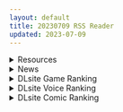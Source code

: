 ```yaml
---
layout: default
title: 20230709 RSS Reader
updated: 2023-07-09
---
```


<details class='content-parent'>
<summary>
Resources
</summary>
<details class='content-child'>
<summary>
<span class='rss-title'> [个人汉化][合集][ばにぃうぉ~か~]OVA スケベエルフ探訪記 #1 -2 1080P60FPS </span> <a class='rss-link' href='https://gmgard.com/gm122971' target='_blank'>&nbsp;</a>
<div class='rss-published'> 🕛 20230708 16:11:13</div>
</summary>
<img src="https://static.gmgard.us/Images/upload/19868082110277371.jpg" /><br /><p>老雷的新番</p>
</details>
<details class='content-child'>
<summary>
<span class='rss-title'> [ばにぃうぉ～か～]OVA スケベエルフ探訪記 ＃1 #2 </span> <a class='rss-link' href='https://www.hacg.sbs/wp/96768.html' target='_blank'>&nbsp;</a>
<div class='rss-published'> 🕛 20230708 13:23:23</div>
</summary>
男主去寻找好色精灵，然后成功找到了精灵全家， 男主和精灵她妈，还有2个女儿一起开 &#8230; <a href="https://www.hacg.sbs/wp/96768.html">继续阅读 <span class="meta-nav">&#8594;</span></a>
</details>
<details class='content-child'>
<summary>
<span class='rss-title'> [无修正][傲娇零字幕组][ピンクパイナップル] 淫獣教師 1-4 </span> <a class='rss-link' href='https://gmgard.com/gm122970' target='_blank'>&nbsp;</a>
<div class='rss-published'> 🕛 20230708 12:42:32</div>
</summary>
<img src="https://iili.io/Hso0Qwb.gif" /><br /><p>男老师培育出一种淫兽植物 要长大必须从女人身上吸取力量 学校里的女性危在旦夕</p>
</details>
<details class='content-child'>
<summary>
<span class='rss-title'> [120627][GUST]花標~アトリエシリーズアレンジヴォーカルアルバム Feat. 堀江真美 Vol.2~[FLAC] </span> <a class='rss-link' href='https://gmgard.com/gm122969' target='_blank'>&nbsp;</a>
<div class='rss-published'> 🕛 20230708 10:58:09</div>
</summary>
<img src="https://static.gmgard.us/Images/upload/96268081858090020.jpg" /><br /><p>时隔一年的第二张个人秀专辑，本次选曲范围扩大到了A14，这一年也是黄昏三部曲第一作的发售年份</p>
</details>
<details class='content-child'>
<summary>
<span class='rss-title'> [110622][GUST]カデナ~アトリエシリーズ ジャズアレンジアルバム Feat. 堀江真美 Vol.1~[FLAC] </span> <a class='rss-link' href='https://gmgard.com/gm122968' target='_blank'>&nbsp;</a>
<div class='rss-published'> 🕛 20230708 10:29:13</div>
</summary>
<img src="https://static.gmgard.us/Images/upload/96240081829131333.jpg" /><br /><p>看标题就知道是这位叫做堀江真美的女士的个人秀，其人也参与过工作室系列的音乐制作。</p>
</details>
<details class='content-child'>
<summary>
<span class='rss-title'> [100623][Gust Sound Team] アトリエシリーズ·ヴォーカルコレクション ~フォルクスリート 3~ [FLAC] </span> <a class='rss-link' href='https://gmgard.com/gm122967' target='_blank'>&nbsp;</a>
<div class='rss-published'> 🕛 20230708 09:56:47</div>
</summary>
<img src="https://static.gmgard.us/Images/upload/96283081756471655.jpg" /><br /><p>工作室系列音乐专辑Volkslied第三部，选曲范围A6~A10+DSA三作+部分GUST过往作品。</p>
</details>
<details class='content-child'>
<summary>
<span class='rss-title'> [090128][Gust Sound Team]Atelier Vocal Historia 1997~2009 [FLAC] </span> <a class='rss-link' href='https://gmgard.com/gm122966' target='_blank'>&nbsp;</a>
<div class='rss-published'> 🕛 20230708 09:36:07</div>
</summary>
<img src="https://static.gmgard.us/Images/upload/96256081736070645.jpg" /><br /><p>工作室系列以往作品歌曲选集，选曲范围A1至A10，这一年也是亚兰德系列第一作A11发售的年份。</p>
</details>
<details class='content-child'>
<summary>
<span class='rss-title'> [mora自购][230706]Heartbreak Syndrome(24bit/96k FLAC) </span> <a class='rss-link' href='https://gmgard.com/gm122956' target='_blank'>&nbsp;</a>
<div class='rss-published'> 🕛 20230708 09:07:19</div>
</summary>
<img src="https://static.gmgard.us/Images/upload/10027080028164254.jpg" /><br /><p>Key社和飞机社WFS合作手游Heaven Burns Red绯染天空活动《Peace of Cradle》活动曲</p>
</details>
<details class='content-child'>
<summary>
<span class='rss-title'> [生肉][ばにぃうぉ~か~]OVA スケベエルフ探訪記 #1 -2 </span> <a class='rss-link' href='https://gmgard.com/gm122963' target='_blank'>&nbsp;</a>
<div class='rss-published'> 🕛 20230708 09:07:09</div>
</summary>
<img src="https://static.gmgard.us/Images/upload/90829081531078055.jpg" /><br /><p>7月新作，帮助森林精灵人口稀缺的故事</p>
</details>
<details class='content-child'>
<summary>
<span class='rss-title'> [070530][Gust Sound Team]アトリエシリーズ&マナケミア ボーカルコレクション ~フォルクスリート 2~[FLAC] </span> <a class='rss-link' href='https://gmgard.com/gm122965' target='_blank'>&nbsp;</a>
<div class='rss-published'> 🕛 20230708 08:59:11</div>
</summary>
<img src="https://static.gmgard.us/Images/upload/96288081659111578.jpg" /><br /><p>工作室系列音乐专辑Volkslied第二部，时隔两年，选曲范围仍是A1至A7，伴奏加长，人声演唱。</p>
</details>
<details class='content-child'>
<summary>
<span class='rss-title'> [050420][Gust Sound Team]アトリエシリーズ·ボーカルコレクション ~フォルクスリート Volkslied.~[FLAC] </span> <a class='rss-link' href='https://gmgard.com/gm122964' target='_blank'>&nbsp;</a>
<div class='rss-published'> 🕛 20230708 08:34:20</div>
</summary>
<img src="https://static.gmgard.us/Images/upload/96283081634207878.jpg" /><br /><p>工作室系列A1至A7的官方节选集，大致听了下，伴奏加了不少，还有人声演唱，但实际听感就见仁见智了。</p>
</details>
<details class='content-child'>
<summary>
<span class='rss-title'> [RJ01062398][ORCSOFT]ムチムチ☆デカパイ☆マラ喰い☆サキュバスママは果たして義母なのか? </span> <a class='rss-link' href='https://gmgard.com/gm122962' target='_blank'>&nbsp;</a>
<div class='rss-published'> 🕛 20230708 07:15:21</div>
</summary>
<img src="https://static.gmgard.us/Images/upload/16310081351256109.jpg" /><br /><p>あらすじ</p>
</details>
<details class='content-child'>
<summary>
<span class='rss-title'> [日系/合集][NULLまゆ (ちもさく)]清純彼女のメス堕ちな選択等32本[NTR/堕落][2.8G] </span> <a class='rss-link' href='https://gmgard.com/gm122961' target='_blank'>&nbsp;</a>
<div class='rss-published'> 🕛 20230708 05:51:21</div>
</summary>
<img src="https://static.gmgard.us/Images/upload/34028081144412632.jpg" /><br /><p>目录：</p>
</details>
<details class='content-child'>
<summary>
<span class='rss-title'> [P站ID=6991677][若葉]无码图包合集 截止至 23.06.25[668M] </span> <a class='rss-link' href='https://gmgard.com/gm122960' target='_blank'>&nbsp;</a>
<div class='rss-published'> 🕛 20230708 05:51:19</div>
</summary>
<img src="https://static.gmgard.us/Images/upload/20070081123379283.jpg" /><br /><p>目录</p>
</details>

</details>
<details class='content-parent'>
<summary>
News
</summary>
<details class='content-child'>
<summary>
<span class='rss-title'> 2023年7月發售Galgame作品介紹 </span> <a class='rss-link' href='https://home.gamer.com.tw/creationDetail.php?sn=5751624' target='_blank'>&nbsp;</a>
<div class='rss-published'> 🕛 20230708 09:54:59</div>
</summary>
<div><div>經過6月的重製和FD的作品，7月即將迎來幾家廢萌作品，HULOTTE和Lump of Sugar買插畫配音送遊戲，音符社的女裝新作，HOOKSOFT旗下首部短篇作品。</div><div>至於ひよこソフト的新作照慣例來看很大的機率是會延期，先不上了。</div><div><br /></div><div>以下是作品介紹。</div></div><div><br /></div><div><hr /></div><div><div align="center"><div><div><div><div align="left"><br /></div><div align="left"><div><div><div><table align="center" border="0" cellpadding="1" cellspacing="1" width="100%">
<tbody><tr>
<td align="center" colspan="2"><img border="0" class="gallery-image" src="https://i.imgur.com/a3xYpNw.jpg" width="650" /></td>
</tr>
<tr>
<td align="center" bgcolor="#CCCCCC" width="22%"><font face="微軟正黑體"><font color="#000000"><b><img border="0" class="gallery-image" src="https://i.imgur.com/fuJDCAG.png" width="25" />名稱</b></font></font></td>
<td align="center" bgcolor="white"><font color="#000000"><font face="微軟正黑體"><b>俺の瞳で丸裸！ 不可知な未来と視透かす運命</b></font></font></td>
</tr>
<tr>
<td align="center" bgcolor="#CCCCCC"><font face="微軟正黑體"><font color="#000000"><b><img border="0" class="gallery-image" src="https://i.imgur.com/UCr5zuw.png" width="25" />公司</b></font></font></td>
<td align="center" bgcolor="white"><font color="#000000"><font face="微軟正黑體"><b>HULOTTE</b></font></font></td>
</tr>
<tr>
<td align="center" bgcolor="#CCCCCC"><font face="微軟正黑體"><font color="#000000"><b><img border="0" class="gallery-image" src="https://i.imgur.com/xgJDfGJ.png" width="25" />原畫</b></font></font></td>
<td align="center" bgcolor="white"><font color="#000000"><font face="微軟正黑體"><b>池上茜</b></font></font></td>
</tr>
<tr>
<td align="center" bgcolor="#CCCCCC"><font face="微軟正黑體"><font color="#000000"><b><img border="0" class="gallery-image" src="https://i.imgur.com/iFxiQcZ.png" width="25" />劇本</b></font></font></td>
<td align="center" bgcolor="white" width="50%"><font color="#000000"><font face="微軟正黑體"><b>保住圭、中島大河、七央結日、猫川ゆい、御厨みくり</b></font></font></td>
</tr>
<tr>
<td align="center" bgcolor="#CCCCCC"><font face="微軟正黑體"><font color="#000000"><b><img border="0" class="gallery-image" src="https://i.imgur.com/tioVsCH.png" width="25" />發售日</b></font></font></td>
<td align="center" bgcolor="white"><font color="#000000"><font face="微軟正黑體"><b>2023/07/28</b></font></font></td>
</tr>
<tr>
<td align="center" bgcolor="#CCCCCC"><font face="微軟正黑體"><font color="#000000"><b><img border="0" class="gallery-image" src="https://i.imgur.com/pBbb9ET.png" width="25" />價格</b></font></font></td>
<td align="center" bgcolor="white"><font face="微軟正黑體"><font color="#000000"><b>9,800</b></font><b><font color="#000000">円（税別）</font></b><br /></font></td>
</tr>
</tbody></table><div align="center"><br /></div><div align="center"><img border="0" class="gallery-image" src="https://i.imgur.com/X1NL57i.png" width="450" /></div><div align="center"><br /></div><div><font face="微軟正黑體"><b><font size="5">✦故事劇情✦</font></b></font></div><div><div><div>「――哎呀，好久沒有見到客人來了啊」</div><div>「總之事情就是這樣，</div><div>你們可以從那裡面之中，隨便挑一個東西帶回家。」</div><div><br /></div><div>據說在森林深處有一個『魔女之館』。</div><div>青梅竹馬六人組幼年時曾經成功地抵達那裡。</div><div>每個人都得到一樣魔法道具並帶回家。</div><div>然而――只有留下來的其中一人不同。</div><div><br /></div><div>「我不需要任何東西。我想要你教我魔法，我想成為你的徒弟！」</div><div><br /></div><div>時間流逝，</div><div>主人公 久瀬森羅 已成為『森林魔女』的奴隸。</div><div>本來應該是收他為徒弟，卻幾乎沒有教他一點魔法，</div><div>每天都只能做打雜的工作。</div><div><br /></div><div>要說他能做的事情，</div><div>就只有利用唯一學到的『透視魔法』偷窺周圍女孩子們的裸體！</div><div>今天他也用透視魔法窺視青梅竹馬們日漸成長的健康身體。</div><div><br /></div><div>就在這樣的日常生活中，突然間出現巨大的變化。</div><div><br /></div><div>「我是從法國圖盧茲來的露西・史黛拉・艾卡拉特。</div><div>我的任務是——驅逐魔女」</div><div><br /></div><div>從那一刻起，他的生活發生天翻地覆的變化。</div><div>青梅竹馬＋１、魔女的驅逐、真正的力量、各種限制。還有最重要的——</div><div>在這樣的環境變化下，竟然讓他和周圍女孩子們的發展出戀愛和性愛關係！</div><div><br /></div><div>身為魔女奴隸的主人公，充滿魔法的戀愛喜劇，正式拉開序幕――！</div></div><div align="center"><br /></div></div><div><div><b><font face="微軟正黑體"><font size="5">✦CAST✦</font></font></b></div><div><div><div>リュシイ・ステラ・エカルラート　CV：明羽杏子</div><div>八重桜 神愛　CV：卯衣</div><div>来栖 光流　CV：杏子御津</div><div>五影 仄華　CV：土記小町</div><div>エリシュカ・フォルティーノヴァ　CV：小波すず</div><div>能海 水映　CV：上原あおい</div><div>竜宮 穂紫　CV：蒼乃むすび</div></div><div><br /></div></div></div><div align="center"><div><img border="0" class="gallery-image" src="https://i.imgur.com/rfhLRnL.jpg" width="305" /> <img border="0" class="gallery-image" src="https://i.imgur.com/c2NIuOw.jpg" width="305" /></div><div><img border="0" class="gallery-image" src="https://i.imgur.com/bcGhfnV.jpg" width="305" /> <img border="0" class="gallery-image" src="https://i.imgur.com/XoMIkBB.jpg" width="305" /></div></div></div><div align="center"><br /></div><div>池上茜的作畫依舊很穩定，還有豪華的聲優陣容，唯一不行的地方就是劇本了...</div><div><br /></div><div><table align="center" border="1" cellpadding="1" cellspacing="1" width="100%">
<tbody><tr>
<td align="center" bgcolor="#000000" width="30%"><font face="微軟正黑體"><b><font size="4"><a href="https://ref.gamer.com.tw/redir.php?url=http%3A%2F%2Fhulotte.jp%2Fproduct%2Fvision%2F" target="_blank"><font color="#ffffff">官網</font></a></font></b></font></td>
<td bgcolor="#000000" width="30%"><div align="center"><font face="微軟正黑體"><b><font size="4"><a href="https://ref.gamer.com.tw/redir.php?url=http%3A%2F%2Fhulotte.jp%2Fproduct%2Fvision%2Fspecial%2Fdownload.html" target="_blank"><font color="#ffffff">體驗版</font></a><br /></font></b></font></div></td>
<td align="center" bgcolor="#000000" width="30%"><font face="微軟正黑體"><b><font size="4"><a href="https://ref.gamer.com.tw/redir.php?url=https%3A%2F%2Fyoutu.be%2F2PZGdmhHILs" target="_blank"><font color="#ffffff">遊戲OP</font></a></font></b></font></td>
</tr>
</tbody></table></div><div><br /></div></div><div><hr /></div></div><div><div></div></div><div><br /></div></div><table align="center" border="0" cellpadding="1" cellspacing="1" width="100%">
<tbody><tr>
<td align="center" colspan="2"><img border="0" class="gallery-image" src="https://i.imgur.com/LsbmMzV.jpg" width="650" /></td>
</tr>
<tr>
<td align="center" bgcolor="#CCCCCC" width="22%"><font face="微軟正黑體"><font color="#000000"><b><img border="0" class="gallery-image" src="https://i.imgur.com/fuJDCAG.png" width="25" />名稱</b></font></font></td>
<td align="center" bgcolor="white"><font color="#000000"><font face="微軟正黑體"><b>乙女の剣と秘めごとコンチェルト</b></font></font></td>
</tr>
<tr>
<td align="center" bgcolor="#CCCCCC"><font face="微軟正黑體"><font color="#000000"><b><img border="0" class="gallery-image" src="https://i.imgur.com/UCr5zuw.png" width="25" />公司</b></font></font></td>
<td align="center" bgcolor="white"><font color="#000000"><font face="微軟正黑體"><b>ensemble</b></font></font></td>
</tr>
<tr>
<td align="center" bgcolor="#CCCCCC"><font face="微軟正黑體"><font color="#000000"><b><img border="0" class="gallery-image" src="https://i.imgur.com/xgJDfGJ.png" width="25" />原畫</b></font></font></td>
<td align="center" bgcolor="white"><font color="#000000"><font face="微軟正黑體"><b>武藤此史、綾瀬はづき、湊みなも、えーたろー</b></font></font></td>
</tr>
<tr>
<td align="center" bgcolor="#CCCCCC"><font face="微軟正黑體"><font color="#000000"><b><img border="0" class="gallery-image" src="https://i.imgur.com/iFxiQcZ.png" width="25" />劇本</b></font></font></td>
<td align="center" bgcolor="white" width="50%"><font color="#000000"><font face="微軟正黑體"><b>水瀬拓未</b></font></font></td>
</tr>
<tr>
<td align="center" bgcolor="#CCCCCC"><font face="微軟正黑體"><font color="#000000"><b><img border="0" class="gallery-image" src="https://i.imgur.com/tioVsCH.png" width="25" />發售日</b></font></font></td>
<td align="center" bgcolor="white"><font color="#000000"><font face="微軟正黑體"><b>2023/07/28</b></font></font></td>
</tr>
<tr>
<td align="center" bgcolor="#CCCCCC"><font face="微軟正黑體"><font color="#000000"><b><img border="0" class="gallery-image" src="https://i.imgur.com/pBbb9ET.png" width="25" />價格</b></font></font></td>
<td align="center" bgcolor="white"><font face="微軟正黑體"><font color="#000000"><b>9,800</b></font><b><font color="#000000">円（税別）</font></b><br /></font></td>
</tr>
</tbody></table><div><br /></div><div><img border="0" class="gallery-image" src="https://i.imgur.com/gStuwWq.jpg" width="450" /></div><div><br /></div><div align="left"><font face="微軟正黑體"><b><font size="5">✦故事劇情✦</font></b></font></div><div><div><div align="left"><div>出國學習西洋劍術的「空木日向」，時隔一年回到了日本，</div><div>在機場迎接他的是名為「尼娜・克里奧涅」的女性。</div><div><br /></div><div>日向在尼娜的帶領下來到一所學園，眼前所見的景象使他瞠目結舌：</div><div>少女們身穿華麗的盔甲、武器交錯劃出耀眼的火花。</div><div><br /></div><div>「那是『舞闘：Cadenza』，騎士之間的比試。」</div><div><br /></div><div>尼娜向驚訝的日向解釋，她正是這所學校──銀蘭學園的校長兼理事長。</div><div><br /></div><div>「這間學校教授的是『騎士道』，日向同學，你有沒有興趣在這裡教劍術呢？」</div><div><br /></div><div>尼娜對日向的劍術給予高評價，日向很快就決定體驗『舞闘』。</div><div>然而──</div><div><br /></div><div>「請問這身衣服是怎麼回事啊！」</div><div><br /></div><div>日向原本以為是要穿上輝煌的盔甲，但準備給他的卻是有點色情的貼身連身衣，</div><div>而且還被迫戴上假髮扮成女裝。</div><div>他的手拿著只有在銀蘭學園的『劇場：Theatres』才能使用、如魔法般的技術立體投影出來的盔甲與劍，</div><div>與這所學校裡最強的騎士對決，並拿下勝利。</div><div><br /></div><div>「那個女孩，到底是誰啊？」</div><div><br /></div><div>「這位是明天開始要擔任助理導師的轉學生，騎士培育科二年級的卯花陽菜！」</div><div><br /></div><div>尼娜對著看台下的學生們高聲宣布，而日向理所當然沒聽說過這件事。</div><div>就這樣，日向成了陽菜，以教職員和學生兩種身分，在這個少女們聚集的學園展開新生活。</div><div><br /></div><div>──充滿波瀾的女裝生活，現在正式拉開序幕。</div></div></div><div align="left"><br /></div></div><div align="left"><br /></div><div><div align="left"><b><font face="微軟正黑體"><font size="5">✦CAST✦</font></font></b></div></div><div><div align="left"><div><div>卯花 陽菜　CV：橘まお</div><div>小柴 杏奈　CV：円志乃</div><div>天海 依夜　CV：風鈴みすず</div><div>クレール・メルル　CV：白月かなめ</div><div>椋木 梨理　CV：榎本ねむ</div></div><div><br /></div></div></div></div><div><img border="0" class="gallery-image" src="https://i.imgur.com/U8tcvsO.jpg" width="305" /> <img border="0" class="gallery-image" src="https://i.imgur.com/9Wq0FtF.jpg" width="305" /></div><div><img border="0" class="gallery-image" src="https://i.imgur.com/frV4t4v.jpg" width="305" /> <img border="0" class="gallery-image" src="https://i.imgur.com/wXhNmBT.jpg" width="305" /></div><div align="left"><br /></div><div align="left">音符社這次是真的畫女硬說男，男主角不用穿女裝就勝過一堆女主角了。</div><div align="left"><br /></div><div><table align="center" border="1" cellpadding="1" cellspacing="1" width="100%">
<tbody><tr>
<td align="center" bgcolor="#000000" width="30%"><font face="微軟正黑體"><b><font size="4"><a href="https://ref.gamer.com.tw/redir.php?url=http%3A%2F%2Fensemble-game.com%2F29.otohime%2F" target="_blank"><font color="#FFFFFF">官</font><font color="#FFFFFF">網</font></a></font></b></font></td>
<td bgcolor="#000000" width="30%"><div align="center"><font face="微軟正黑體"><b><font size="4"><a href="https://ref.gamer.com.tw/redir.php?url=http%3A%2F%2Fensemble-game.com%2F29.otohime%2F" target="_blank"><font color="#ffffff">體驗版</font></a><br /></font></b></font></div></td>
<td align="center" bgcolor="#000000" width="30%"><font face="微軟正黑體"><b><font size="4"><a href="https://ref.gamer.com.tw/redir.php?url=https%3A%2F%2Fyoutu.be%2FtDZVaguiPoQ" target="_blank"><font color="#FFFFFF">遊戲O</font><font color="#FFFFFF">P</font></a><br /></font></b></font></td>
</tr>
</tbody></table></div></div><div><br /></div></div><div><div><hr /></div><div align="left"><br /></div></div><div align="left"><div><div><div><table align="center" border="0" cellpadding="1" cellspacing="1" width="100%">
<tbody><tr>
<td align="center" colspan="2"><img border="0" class="gallery-image" src="https://i.imgur.com/Nl47xRL.jpg" width="650" /></td>
</tr>
<tr>
<td align="center" bgcolor="#CCCCCC" width="22%"><font face="微軟正黑體"><font color="#000000"><b><img border="0" class="gallery-image" src="https://i.imgur.com/fuJDCAG.png" width="25" />名稱</b></font></font></td>
<td align="center" bgcolor="white"><font color="#000000"><font face="微軟正黑體"><b>遥か碧の花嫁に</b></font></font></td>
</tr>
<tr>
<td align="center" bgcolor="#CCCCCC"><font face="微軟正黑體"><font color="#000000"><b><img border="0" class="gallery-image" src="https://i.imgur.com/UCr5zuw.png" width="25" />公司</b></font></font></td>
<td align="center" bgcolor="white"><font color="#000000"><font face="微軟正黑體"><b>Lump of Sugar</b></font></font></td>
</tr>
<tr>
<td align="center" bgcolor="#CCCCCC"><font face="微軟正黑體"><font color="#000000"><b><img border="0" class="gallery-image" src="https://i.imgur.com/xgJDfGJ.png" width="25" />原畫</b></font></font></td>
<td align="center" bgcolor="white"><font color="#000000"><font face="微軟正黑體"><b>萌木原ふみたけ</b></font></font></td>
</tr>
<tr>
<td align="center" bgcolor="#CCCCCC"><font face="微軟正黑體"><font color="#000000"><b><img border="0" class="gallery-image" src="https://i.imgur.com/iFxiQcZ.png" width="25" />劇本</b></font></font></td>
<td align="center" bgcolor="white" width="50%"><font color="#000000"><font face="微軟正黑體"><b>玉城琴也、詠野万知子、泰良則充</b></font></font></td>
</tr>
<tr>
<td align="center" bgcolor="#CCCCCC"><font face="微軟正黑體"><font color="#000000"><b><img border="0" class="gallery-image" src="https://i.imgur.com/tioVsCH.png" width="25" />發售日</b></font></font></td>
<td align="center" bgcolor="white"><font color="#000000"><font face="微軟正黑體"><b>2023/07/28</b></font></font></td>
</tr>
<tr>
<td align="center" bgcolor="#CCCCCC"><font face="微軟正黑體"><font color="#000000"><b><img border="0" class="gallery-image" src="https://i.imgur.com/pBbb9ET.png" width="25" />價格</b></font></font></td>
<td align="center" bgcolor="white"><font face="微軟正黑體"><font color="#000000"><b>9,800円（税別）</b></font><br /></font></td>
</tr>
</tbody></table><div align="center"><br /></div><div align="center"><img border="0" class="gallery-image" src="https://i.imgur.com/zs6dJSW.jpg" width="450" /></div><div align="center"><br /></div><div><font face="微軟正黑體"><b><font size="5">✦故事劇情✦</font></b></font></div><div><div><div>海底──一個位於地球，至今仍未完全了解的神秘世界。</div><div><br /></div><div>故事開始於某個暑假。</div><div><br /></div><div>主人公遥生和他的妹妹みなも，還有青梅竹馬なつみ等人，</div><div>坐船前往南國的途中，突然被捲入一場劇烈的暴風雨，</div><div>跌落到了狂暴的海洋中。</div><div><br /></div><div>當遥生恢復意識時，他發現自己躺在一張豪華的床鋪上。</div><div><br /></div><div>「這裡是深達5000公尺，連陽光無法照射到的海底城市亞特蘭希亞。是我們海底人的居住地。」</div><div><br /></div><div>頭上有著獸耳的女僕ロザニア平淡地向他說明。</div><div><br /></div><div>「將遥生先生帶到亞特蘭希亞，不是沒有原因的。」</div><div><br /></div><div>亞特蘭希亞的王女イリオネーラ臉頰泛地說道──</div><div><br /></div><div>「請原諒我如此突然的請求──</div><div>能不能和我結婚呢？」</div><div><br /></div><div>遥生被海底的王女相中，</div><div>而第二王女リィル也加入其中，展開海底生活。</div><div><br /></div><div>一場突如其來的愛情漩渦，</div><div>這段異文化愛情交流的結局究竟會如何呢？</div></div><div><br /></div></div><div><br /></div><div><div><b><font face="微軟正黑體"><font size="5">✦CAST✦</font></font></b></div><div><div>イリオネーラ・ナギ・アタランシア　CV：つままもふ</div><div>佐波口 なつみ　CV：すずな</div><div>ロザニア・カーニハン　CV：門前もつ美</div><div>リィル・ナギ・アタランシア　CV：結城ほのか</div><div>源 みなも　CV：風花ましろ</div></div></div><div><br /></div></div><div align="center"><img border="0" class="gallery-image" src="https://i.imgur.com/P34tbvz.jpg" width="305" /> <img border="0" class="gallery-image" src="https://i.imgur.com/xPDAYr5.jpg" width="305" /></div><div align="center"><img border="0" class="gallery-image" src="https://i.imgur.com/0wqhkHs.jpg" width="305" /> <img border="0" class="gallery-image" src="https://i.imgur.com/vimu4Oj.jpg" width="305" /></div><div align="left"><br /></div><div align="left">方糖社的貓耳終於進入海洋的世界。</div><div align="left">萌木原的可愛獸耳娘，搭配上淡如水的劇情，熟悉的多人腳本，不須期待太多，玩著玩著就進入夢鄉...</div><div><br /></div><div><table align="center" border="1" cellpadding="1" cellspacing="1" width="100%">
<tbody><tr>
<td align="center" bgcolor="#000000" width="30%"><font face="微軟正黑體"><b><font size="4"><a href="https://ref.gamer.com.tw/redir.php?url=http%3A%2F%2Fwww.lumpofsugar.co.jp%2Fproduct%2Fharuyome%2F" target="_blank"><font color="#ffffff">官網</font></a></font></b></font></td>
<td bgcolor="#000000" width="30%"><div align="center"><font face="微軟正黑體"><b><font size="4"><a href="https://ref.gamer.com.tw/redir.php?url=http%3A%2F%2Fwww.lumpofsugar.co.jp%2Fproduct%2Fharuyome%2Ftrial.html" target="_blank"><font color="#ffffff">體驗版</font></a><br /></font></b></font></div></td>
<td align="center" bgcolor="#000000" width="30%"><font face="微軟正黑體"><b><font size="4"><a href="https://ref.gamer.com.tw/redir.php?url=https%3A%2F%2Fyoutu.be%2FFUc-hiSKUXk" target="_blank"><font color="#FFFFFF">遊戲O</font><font color="#FFFFFF">P</font></a></font></b></font></td>
</tr>
</tbody></table></div><div><br /></div></div><div><hr /></div></div><div><div></div></div><div><br /></div><div><div><div><div><table align="center" border="0" cellpadding="1" cellspacing="1" width="100%">
<tbody><tr>
<td align="center" colspan="2"><img border="0" class="gallery-image" src="https://i.imgur.com/oVbUTpz.jpg" width="550" /></td>
</tr>
<tr>
<td align="center" bgcolor="#CCCCCC" width="22%"><font face="微軟正黑體"><font color="#000000"><b><img border="0" class="gallery-image" src="https://i.imgur.com/fuJDCAG.png" width="25" />名稱</b></font></font></td>
<td align="center" bgcolor="white"><font color="#000000"><font face="微軟正黑體"><b>白恋サクラ＊グラムLF</b></font></font></td>
</tr>
<tr>
<td align="center" bgcolor="#CCCCCC"><font face="微軟正黑體"><font color="#000000"><b><img border="0" class="gallery-image" src="https://i.imgur.com/UCr5zuw.png" width="25" />公司</b></font></font></td>
<td align="center" bgcolor="white"><font color="#000000"><font face="微軟正黑體"><b>NanaWind</b></font></font></td>
</tr>
<tr>
<td align="center" bgcolor="#CCCCCC"><font face="微軟正黑體"><font color="#000000"><b><img border="0" class="gallery-image" src="https://i.imgur.com/xgJDfGJ.png" width="25" />原畫</b></font></font></td>
<td align="center" bgcolor="white"><font color="#000000"><font face="微軟正黑體"><b>七尾奈留、Mitha</b></font></font></td>
</tr>
<tr>
<td align="center" bgcolor="#CCCCCC"><font face="微軟正黑體"><font color="#000000"><b><img border="0" class="gallery-image" src="https://i.imgur.com/iFxiQcZ.png" width="25" />劇本</b></font></font></td>
<td align="center" bgcolor="white" width="50%"><font color="#000000"><font face="微軟正黑體"><b>葉月サイ、英隆也、池田コント</b></font></font></td>
</tr>
<tr>
<td align="center" bgcolor="#CCCCCC"><font face="微軟正黑體"><font color="#000000"><b><img border="0" class="gallery-image" src="https://i.imgur.com/tioVsCH.png" width="25" />發售日</b></font></font></td>
<td align="center" bgcolor="white"><font color="#000000"><font face="微軟正黑體"><b>2023/07/28</b></font></font></td>
</tr>
<tr>
<td align="center" bgcolor="#CCCCCC"><font face="微軟正黑體"><font color="#000000"><b><img border="0" class="gallery-image" src="https://i.imgur.com/pBbb9ET.png" width="25" />價格</b></font></font></td>
<td align="center" bgcolor="white"><font face="微軟正黑體"><font color="#000000"><b>5,400</b></font><b><font color="#000000">円（税別）</font></b><br /></font></td>
</tr>
</tbody></table><div align="center"><br /></div><div align="center"><img border="0" class="gallery-image" src="https://i.imgur.com/EQMPpRd.jpg" width="450" /></div><div align="center"><br /></div><div><font face="微軟正黑體"><b><font size="5">✦故事劇情✦</font></b></font></div><div><div><div>一切的災厄平息、白恋サクラグラム結束後不久的故事——。</div><div>瀬真颯太朗歷經動亂的第三學期，以及永無止盡的冬日，順利成為三年級生。</div><div><br /></div><div>春季更換班級時，他和被稱作兩大美少女的白羽優理、久遠寺一葉同班，</div><div>將他過往的厄運一掃而空。</div><div>而且座位還是在隔壁，簡直像是校園作品中的主角，讓其餘男學生騷動不已。</div><div>此外別班的笠倉和須藤也來找他玩，班上比以前更加熱鬧。</div><div><br /></div><div>成稜學園與過去不同，已經沒有暗中接近的黑影。</div><div><br /></div><div>當時過於慌忙而沒有注意到她們平時在學校上課的樣子，</div><div>以及煩惱每天遇到的問題時厭倦的表情。</div><div>與學生會長優理互相討論課業和將來。</div><div>與成稜的白百合一葉一同維護風紀。</div><div><br /></div><div>然後放學後，他們作為戀人親密地培養愛的羈絆、互相調情。</div><div><br /></div><div>沒錯，他們總算迎來了普通的日常生活——</div></div><div><br /></div><div><br /></div></div><div><div><b><font face="微軟正黑體"><font size="5">✦CAST✦</font></font></b></div><div><div>白羽 優理　CV：遥そら</div><div>久遠寺 一葉　CV：波奈束風景</div><div>瀬真 梢　CV：花寺香蓮</div><div>橘 朝陽　CV：月読梓</div><div>笠倉 乃々花　CV：朝比奈ゆき</div><div>佐伯 まおり　CV：葉村夏緒</div></div></div><div><br /></div></div><div align="center"><div align="left"><img border="0" class="gallery-image" src="https://i.imgur.com/3aX2SRg.png" width="305" /> <img border="0" class="gallery-image" src="https://i.imgur.com/E1KA22R.png" width="305" /></div><div align="left"><img border="0" class="gallery-image" src="https://i.imgur.com/K9uJ8V4.png" width="305" /> <img border="0" class="gallery-image" src="https://i.imgur.com/MvlTcLl.png" width="305" /></div></div><div><br /></div><div>延期那麼久，總算是MU了，七風社不知道要靠這系列再戰幾年。</div><div><div><br /></div></div><div><table align="center" border="1" cellpadding="1" cellspacing="1" width="100%">
<tbody><tr>
<td align="center" bgcolor="#000000" width="30%"><font face="微軟正黑體"><b><font size="4"><a href="https://ref.gamer.com.tw/redir.php?url=http%3A%2F%2Fnanawind.jp%2Fproduct%2Fprj07%2Findex.html" target="_blank"><font color="#ffffff">官網</font></a></font></b></font></td>
<td bgcolor="#000000" width="30%"><div align="center"><font face="微軟正黑體"><b><font size="4"><a href="https://ref.gamer.com.tw/redir.php?url=http%3A%2F%2Fnanawind.jp%2Fproduct%2Fprj07%2Findex.html" target="_blank"><font color="#ffffff">體驗版</font></a><br /></font></b></font></div></td>
<td align="center" bgcolor="#000000" width="30%"><font face="微軟正黑體"><b><font size="4"><a href="https://ref.gamer.com.tw/redir.php?url=https%3A%2F%2Fyoutu.be%2FM88mcrKEjso" target="_blank"><font color="#ffffff">遊戲OP</font></a></font></b></font></td>
</tr>
</tbody></table></div><div><br /></div></div><div><hr /></div></div><div><div></div></div><div><br /></div></div></div></div></div><div><div align="center"><div align="left"><div><div><table align="center" border="0" cellpadding="1" cellspacing="1" width="100%">
<tbody><tr>
<td align="center" colspan="2"><img border="0" class="gallery-image" src="https://i.imgur.com/V4hUhRH.jpg" width="650" /></td>
</tr>
<tr>
<td align="center" bgcolor="#CCCCCC" width="22%"><font face="微軟正黑體"><font color="#000000"><b><img border="0" class="gallery-image" src="https://i.imgur.com/fuJDCAG.png" width="25" />名稱</b></font></font></td>
<td align="center" bgcolor="white"><font color="#000000"><font face="微軟正黑體"><b>dROSEra ～レディ・バッドエンドの初恋～</b></font></font></td>
</tr>
<tr>
<td align="center" bgcolor="#CCCCCC"><font face="微軟正黑體"><font color="#000000"><b><img border="0" class="gallery-image" src="https://i.imgur.com/UCr5zuw.png" width="25" />公司</b></font></font></td>
<td align="center" bgcolor="white"><font color="#000000"><font face="微軟正黑體"><b>Tily</b></font></font></td>
</tr>
<tr>
<td align="center" bgcolor="#CCCCCC"><font face="微軟正黑體"><font color="#000000"><b><img border="0" class="gallery-image" src="https://i.imgur.com/xgJDfGJ.png" width="25" />原畫</b></font></font></td>
<td align="center" bgcolor="white"><font color="#000000"><font face="微軟正黑體"><b>K子</b></font></font></td>
</tr>
<tr>
<td align="center" bgcolor="#CCCCCC"><font face="微軟正黑體"><font color="#000000"><b><img border="0" class="gallery-image" src="https://i.imgur.com/iFxiQcZ.png" width="25" />劇本</b></font></font></td>
<td align="center" bgcolor="white" width="50%"><font color="#000000"><font face="微軟正黑體"><b>雪丸仟</b></font></font></td>
</tr>
<tr>
<td align="center" bgcolor="#CCCCCC"><font face="微軟正黑體"><font color="#000000"><b><img border="0" class="gallery-image" src="https://i.imgur.com/tioVsCH.png" width="25" />發售日</b></font></font></td>
<td align="center" bgcolor="white"><font color="#000000"><font face="微軟正黑體"><b>2023/07/28</b></font></font></td>
</tr>
<tr>
<td align="center" bgcolor="#CCCCCC"><font face="微軟正黑體"><font color="#000000"><b><img border="0" class="gallery-image" src="https://i.imgur.com/pBbb9ET.png" width="25" />價格</b></font></font></td>
<td align="center" bgcolor="white"><font face="微軟正黑體"><font color="#000000"><b>4,950</b></font><b><font color="#000000">円（税別）</font></b><br /></font></td>
</tr>
</tbody></table><div align="center"><br /></div><div align="center"><img border="0" class="gallery-image" src="https://i.imgur.com/3BcJvBt.jpg" width="450" /></div><div align="center"><br /></div><div><font face="微軟正黑體"><b><font size="5">✦故事劇情✦</font></b></font></div><div><div><div>大學生主人公參加了在社群網路上舉辦的文藝合同誌，</div><div>他對其中一位投稿者的文章一見鍾情，決定參加慶功宴與對方見面。</div><div><br /></div><div>在慶功宴上，主人公被獨自一人坐在一旁、充滿知性又惹人憐愛的女性所吸引……</div><div>明明原本是一起在喝酒，卻不知不覺來到卡拉OK的包廂！</div><div>然後他在那裡撞見那名女性正透過淫亂的妄想在自慰！？</div><div><br /></div><div>光看筆名還以為是男性的「投稿者」，結果主人公一見鍾情的其實是一名女性。</div><div>而且她還有著特殊的性癖，只能透過妄想故事的Bad End才能高潮。</div><div><br /></div><div>主人公對她說「我想看你寫的Happy End」，</div><div>而她回答道「如果你能寫出完美無缺的Happy End，我就答應你」。</div><div>主人公為了她寫下Happy End的故事，</div><div>而她則是以相同故事情景下，撰寫出Bad End的精彩之處。</div><div>兩人奇怪的對決，最終引導他們開始淫亂的「角色扮演遊戲」。</div></div><div><br /></div></div><div><br /></div><div><div><b><font face="微軟正黑體"><font size="5">✦CAST✦</font></font></b></div><div><div>初己 紫音　CV：そよかぜみらい</div><div>時雨 葵　CV：飴川紫乃</div><div>橘 子規　CV：東シヅ</div></div></div><div><br /></div></div><div align="center"><img border="0" class="gallery-image" src="https://i.imgur.com/dlQpeb0.png" width="305" /> <img border="0" class="gallery-image" src="https://i.imgur.com/oUbuyL8.png" width="305" /></div><div align="center"><img border="0" class="gallery-image" src="https://i.imgur.com/lokWGa4.png" width="305" /> <img border="0" class="gallery-image" src="https://i.imgur.com/gxLodiV.png" width="305" /></div><div><br /></div><div><div>HOOKSOFT也開始進攻短篇作品市場，拉來K子擔任原畫，值得關注一下。</div></div><div><br /></div><div><table align="center" border="1" cellpadding="1" cellspacing="1" width="100%">
<tbody><tr>
<td align="center" bgcolor="#000000" width="30%"><font face="微軟正黑體"><b><font size="4"><a href="https://ref.gamer.com.tw/redir.php?url=https%3A%2F%2Fwww.hook-net.jp%2Ftily%2Fdrosera%2F" target="_blank"><font color="#ffffff">官網</font></a></font></b></font></td>
<td bgcolor="#000000" width="30%"><div align="center"><font face="微軟正黑體"><b><font size="4"><a href="https://ref.gamer.com.tw/redir.php?url=https%3A%2F%2Fwww.hook-net.jp%2Ftily%2Fdrosera%2F%23download" target="_blank"><font color="#ffffff">體驗版</font></a><br /></font></b></font></div></td>
<td align="center" bgcolor="#000000" width="30%"><font face="微軟正黑體"><b><font size="4"><a href="https://ref.gamer.com.tw/redir.php?url=https%3A%2F%2Fyoutu.be%2FkXKNUoIaQX4" target="_blank"><font color="#ffffff">遊戲OP</font></a></font></b></font></td>
</tr>
</tbody></table></div></div><div align="left"><div align="left"><div align="left"><div align="left"><div align="center"><br /></div><div><hr /></div></div><div><div></div></div><div><br /></div></div></div></div></div></div></div><div align="center"><div align="center"><b><font size="6"><font face="微軟正黑體">2023年7月 其他發售作品</font></font></b><br /></div><div align="center"><font face="微軟正黑體"><br /></font></div><div><table align="center" border="1" cellpadding="1" cellspacing="1" width="100%">
<tbody><tr>
<td align="center" bgcolor="#CCCCCC" colspan="3"><b><font color="#000000"><font face="微軟正黑體"><font size="4">7/28發售</font></font></font></b></td>
</tr>
<tr>
<td align="center" bgcolor="#CCCCCC"><font color="#000000"><b><font face="微軟正黑體"><font size="4">名稱<br /></font></font></b></font></td>
<td align="center" bgcolor="#CCCCCC" width="30%"><font color="#000000"><b><font face="微軟正黑體"><font size="4">公司<br /></font></font></b></font></td>
<td align="center" bgcolor="#CCCCCC" width="20%"><font color="#000000"><b><font face="微軟正黑體"><font size="4">價格</font><br /></font></b></font></td>
</tr>
<tr>
<td align="center"><font color="#0000ee"><font face="微軟正黑體"><b><u><a href="https://ref.gamer.com.tw/redir.php?url=http%3A%2F%2Fbaseson.nexton-net.jp%2Fsenkoi-ex3%2F" target="_blank">戦国†恋姫EX参 ～毛利家の絆編～</a></u></b></font></font></td>
<td align="center"><font face="微軟正黑體"><b>BaseSon</b></font></td>
<td align="center"><font face="微軟正黑體"><b>￥4,000</b></font></td>
</tr>
<tr>
<td align="center" width="40%"><font color="#0000ee"><font face="微軟正黑體"><b><u><a href="https://ref.gamer.com.tw/redir.php?url=http%3A%2F%2Fwww.confiture-soft.com%2Fproducts%2Fayasechan%2Findex.html" target="_blank">あざとカワイイ綾瀬ちゃん！</a></u></b></font></font></td>
<td align="center"><font face="微軟正黑體"><b>コンフィチュールソフト</b></font></td>
<td align="center"><font face="微軟正黑體"><b>￥1,900</b></font></td>
</tr>
<tr>
<td align="center"><font color="#0000ee"><font face="微軟正黑體"><b><u><a href="https://ref.gamer.com.tw/redir.php?url=http%3A%2F%2Ferotica.amusecraft.com%2F07ojyou%2F" target="_blank">幼なじみお嬢様とHでヒミツな同棲生活</a></u></b></font></font></td>
<td align="center"><font face="微軟正黑體"><b>AMUSE CRAFT EROTICA</b></font></td>
<td align="center"><font face="微軟正黑體"><b>￥3,000</b></font></td>
</tr>
<tr>
<td align="center"><a href="https://ref.gamer.com.tw/redir.php?url=http%3A%2F%2Fwww.confiture-soft.com%2Fproducts%2Fg-sister%2Findex.html" target="_blank"><font face="微軟正黑體"><b>ギャル姉妹 ～ハーレムタイムが止まらない！～</b></font></a></td>
<td align="center"><font face="微軟正黑體"><b>コンフィチュールソフト</b></font></td>
<td align="center"><font face="微軟正黑體"><b>￥3,800</b></font></td>
</tr>
<tr>
<td align="center"><a href="https://ref.gamer.com.tw/redir.php?url=http%3A%2F%2Fwww.ordin-soft.com%2Fplay6.html" target="_blank"><font face="微軟正黑體"><b>プレイ！プレイ！プレイ！ロック！</b></font></a></td>
<td align="center"><font face="微軟正黑體"><b>わるきゅ～れ</b></font></td>
<td align="center"><font face="微軟正黑體"><b>￥3,800</b></font></td>
</tr>
<tr>
<td align="center"><font face="微軟正黑體"><b><a href="https://ref.gamer.com.tw/redir.php?url=http%3A%2F%2Fwww.cyberworks.jp%2Ftink%2Fsewohayami%2F" target="_blank">せをはやみ。</a></b></font></td>
<td align="center"><font face="微軟正黑體"><b>TinkerBell</b></font></td>
<td align="center"><font face="微軟正黑體"><b>￥8,800</b></font></td>
</tr>
<tr>
<td align="center"><font face="微軟正黑體"><b><a href="https://ref.gamer.com.tw/redir.php?url=https%3A%2F%2Fnexton-net.jp%2Fms-toybox%2Fdarkone%2Fbokuoba%2F" target="_blank">僕色に染まる叔母</a></b></font></td>
<td align="center"><font face="微軟正黑體"><b>だーくワン！</b></font></td>
<td align="center"><font face="微軟正黑體"><b>￥2,800</b></font></td>
</tr>
</tbody></table><div align="center"><br /></div></div><div align="center"><br /></div></div><div align="center"><br /></div><div align="center"><div><font face="微軟正黑體"><font size="6"><font color="#000000"><b>延期作品</b></font></font></font></div><div><font face="微軟正黑體"><br /></font></div><div><table align="center" border="1" cellpadding="1" cellspacing="1" width="100%">
<tbody><tr>
<td align="center" bgcolor="#CCCCCC" colspan="2" width="20%"><b><font color="#000000"><font face="微軟正黑體"><font size="4">名稱</font></font></font></b><font color="#000000"><b><font face="微軟正黑體"><font size="4"><br /></font></font></b></font></td>
<td align="center" bgcolor="#CCCCCC" width="30%"><font color="#000000"><b><font face="微軟正黑體"><font size="4">公司<br /></font></font></b></font></td>
<td align="center" bgcolor="#CCCCCC" width="20%"><font color="#000000"><b><font face="微軟正黑體"><font size="4">日期</font><br /></font></b></font></td>
</tr>
<tr>
<td align="center" width="30%"><img border="0" class="gallery-image" src="https://i.imgur.com/wygEamO.jpg" width="200" /></td>
<td align="center"><a href="https://ref.gamer.com.tw/redir.php?url=https%3A%2F%2Fproject-navel.com%2Fsorechiru%2Findex.html" target="_blank">死と彼女と廻る世界</a></td>
<td align="center" width="30%">ひよこソフト</td>
<td align="center"><font color="#FF0000">暫定</font></td>
</tr>
</tbody></table><br /></div><div><br /></div></div>
</details>

</details>
<details class='content-parent'>
<summary>
DLsite Game Ranking
</summary>
<details class='content-child'>
<summary>
<span class='rss-title'> 護身術道場 秘密のNTRレッスン [WAKUWAKU] </span> <a class='rss-link' href='https://www.dlsite.com/maniax/work/=/product_id/RJ01053661.html' target='_blank'>&nbsp;</a>
<div class='rss-published'> 🕛 20230709 13:10:13</div>
</summary>
<img src ="http://img.dlsite.jp/modpub/images2/work/doujin/RJ01054000/RJ01053661_img_main.jpg"/><br/>これはシミュレーション系のエロゲーで、ユーモアな要素が盛り込まれています。
</details>
<details class='content-child'>
<summary>
<span class='rss-title'> セイントギアフォース [メタモルフォーゼ] </span> <a class='rss-link' href='https://www.dlsite.com/maniax/work/=/product_id/RJ01002988.html' target='_blank'>&nbsp;</a>
<div class='rss-published'> 🕛 20230709 13:10:13</div>
</summary>
<img src ="http://img.dlsite.jp/modpub/images2/work/doujin/RJ01003000/RJ01002988_img_main.jpg"/><br/>闘中にセクハラされて犯される!戦闘エロ特化RPG!!
</details>
<details class='content-child'>
<summary>
<span class='rss-title'> 穢神楽～Aikagura～ [アンホリクリエイション] </span> <a class='rss-link' href='https://www.dlsite.com/maniax/work/=/product_id/RJ01064183.html' target='_blank'>&nbsp;</a>
<div class='rss-published'> 🕛 20230709 13:10:13</div>
</summary>
<img src ="http://img.dlsite.jp/modpub/images2/work/doujin/RJ01065000/RJ01064183_img_main.jpg"/><br/>巫女風の退魔師があやかしの巣窟に挑む!負けたら凌辱!本格的横スクロール和風剣戟アクションゲーム!
</details>
<details class='content-child'>
<summary>
<span class='rss-title'> Handyman Legend ハンディマン・レジェンド [超真剣Studio] </span> <a class='rss-link' href='https://www.dlsite.com/maniax/work/=/product_id/RJ01036146.html' target='_blank'>&nbsp;</a>
<div class='rss-published'> 🕛 20230709 13:10:13</div>
</summary>
<img src ="http://img.dlsite.jp/modpub/images2/work/doujin/RJ01037000/RJ01036146_img_main.jpg"/><br/>君はスマートフォンアプリで案件を受注しているハンディマンです。 お客様の家にある様々な問題を解決し、時には他の問題も「解決」してあげる...
</details>
<details class='content-child'>
<summary>
<span class='rss-title'> 満車率300% 弐:Append.1 保母さん連結ぱっち [ベルゼブブ] </span> <a class='rss-link' href='https://www.dlsite.com/maniax/work/=/product_id/RJ01026164.html' target='_blank'>&nbsp;</a>
<div class='rss-published'> 🕛 20230709 13:10:13</div>
</summary>
<img src ="http://img.dlsite.jp/modpub/images2/work/doujin/RJ01027000/RJ01026164_img_main.jpg"/><br/>満車率300%弐のアップグレードデータです。
</details>

</details>
<details class='content-parent'>
<summary>
DLsite Voice Ranking
</summary>
<details class='content-child'>
<summary>
<span class='rss-title'> 亲爱小○症候群 ~我的魅魔姐姐会在被褥里为我做任何事~ [青春×フェティシズム] </span> <a class='rss-link' href='https://www.dlsite.com/maniax/work/=/product_id/RJ01068246.html' target='_blank'>&nbsp;</a>
<div class='rss-published'> 🕛 20230709 13:10:15</div>
</summary>
<img src ="http://img.dlsite.jp/modpub/images2/work/doujin/RJ01069000/RJ01068246_img_main.jpg"/><br/>「姐姐今天早上也来照顾你了......」 最喜欢的青梅竹马变成了姐姐,并且其实是魅魔! ? 让平常很成熟,到了你身边就会控制不住发情的姐姐来好好~的照顾你吧♪
</details>
<details class='content-child'>
<summary>
<span class='rss-title'> 【低音オホ声】ズボラな褐色エルフ♀とイチャらぶ交尾しまくる日常。 [桃色みんと] </span> <a class='rss-link' href='https://www.dlsite.com/maniax/work/=/product_id/RJ01065724.html' target='_blank'>&nbsp;</a>
<div class='rss-published'> 🕛 20230709 13:10:15</div>
</summary>
<img src ="http://img.dlsite.jp/modpub/images2/work/doujin/RJ01066000/RJ01065724_img_main.jpg"/><br/>【ちょっと俺を好き過ぎる褐色エルフとの同棲性活】ある日の残業帰り、褐色エルフがそこに文字通り”落ちて”いた。「いいよ…?俺とまんこしたいんだろ?」暗く冷たい部屋に宿る温もり。下品でズボラな褐色エルフ♀との同居生活が、いま始まる…。
</details>
<details class='content-child'>
<summary>
<span class='rss-title'> 讓同居人塔芭絲可溺愛你一番 [Mirolive] </span> <a class='rss-link' href='https://www.dlsite.com/maniax/work/=/product_id/RJ01047019.html' target='_blank'>&nbsp;</a>
<div class='rss-published'> 🕛 20230709 13:10:15</div>
</summary>
<img src ="http://img.dlsite.jp/modpub/images2/work/doujin/RJ01048000/RJ01047019_img_main.jpg"/><br/>明明與TAKO同居了,卻因為工作時間錯開不能好好貼貼。某天TAKO見你回家疲憊的的模樣,終於決定把工作排開,空出時間好好寵你一番。
</details>
<details class='content-child'>
<summary>
<span class='rss-title'> 【簡体字版】義理あね。 [つばめいと] </span> <a class='rss-link' href='https://www.dlsite.com/maniax/work/=/product_id/RJ01066223.html' target='_blank'>&nbsp;</a>
<div class='rss-published'> 🕛 20230709 13:10:15</div>
</summary>
<img src ="http://img.dlsite.jp/modpub/images2/work/doujin/RJ01067000/RJ01066223_img_main.jpg"/><br/>親の再婚でできた義理のお姉ちゃんにオナニーを見られてしまった日から…えっちな事をされて、可愛がられて…普段は優しいのにえっちの時は強引な【せいなお義姉ちゃん】に童貞を奪われてしまいます。両親が居るのにお風呂でもトイレでも部屋でも…そして両親の帰りが遅い日にはリビングでも。逆転一切なしのガン攻めで手コキ、フェラ、乳首攻め、耳舐め、足コキ、焦らされて辱められて、お仕置きされて…
</details>
<details class='content-child'>
<summary>
<span class='rss-title'> 【KU100/下流嬌喘】我是女強人女友的性慾處理寵物【中文音聲】 [Bedtime Story 被談聲聆] </span> <a class='rss-link' href='https://www.dlsite.com/maniax/work/=/product_id/RJ01058285.html' target='_blank'>&nbsp;</a>
<div class='rss-published'> 🕛 20230709 13:10:15</div>
</summary>
<img src ="http://img.dlsite.jp/modpub/images2/work/doujin/RJ01059000/RJ01058285_img_main.jpg"/><br/>你的女友玥瀅是個工作能力高強的女強人。這天,玥瀅回到家時不太開心的樣子,然而就在你打算詢問發生什麼事時,玥瀅便強硬地吻了上來,說了句: 「到床上去,我要幹你。」
</details>

</details>
<details class='content-parent'>
<summary>
DLsite Comic Ranking
</summary>
<details class='content-child'>
<summary>
<span class='rss-title'> 女子校の性欲処理係として編入した男子生徒による記録 [あのんの大洪水伝説] </span> <a class='rss-link' href='https://www.dlsite.com/maniax/work/=/product_id/RJ439801.html' target='_blank'>&nbsp;</a>
<div class='rss-published'> 🕛 20230709 13:10:17</div>
</summary>
<img src ="http://img.dlsite.jp/modpub/images2/work/doujin/RJ440000/RJ439801_img_main.jpg"/><br/>これは女子校でただ一人の男子である『性欲処理係』のあなたと 欲求不満なドスケベ女子達との濃厚変態プレイの記録である──… 女子校に編入させられたあなたを待っていたのは、思春期でムラムラが止まらない女の子たちとの淫らな日々!?溜まりに溜まった性欲とこじれまくった性癖を解放すべく、 あの手この手であなたに変態プレイを求めてくる彼女達… ド淫乱なニオイフェチ女子に囲まれた、スケベ過ぎる学園性活!
</details>
<details class='content-child'>
<summary>
<span class='rss-title'> 退魔師の淫堕-相馬日奈編(1) [New World] </span> <a class='rss-link' href='https://www.dlsite.com/maniax/work/=/product_id/RJ01072585.html' target='_blank'>&nbsp;</a>
<div class='rss-published'> 🕛 20230709 13:10:17</div>
</summary>
<img src ="http://img.dlsite.jp/modpub/images2/work/doujin/RJ01073000/RJ01072585_img_main.jpg"/><br/>少女退魔師の末路、私が知らないところで、幼馴染は見知らぬ人と変わった
</details>
<details class='content-child'>
<summary>
<span class='rss-title'> メイド教育3-没落貴族瑠璃川椿- [きょくちょ局] </span> <a class='rss-link' href='https://www.dlsite.com/maniax/work/=/product_id/RJ417751.html' target='_blank'>&nbsp;</a>
<div class='rss-published'> 🕛 20230709 13:10:17</div>
</summary>
<img src ="http://img.dlsite.jp/modpub/images2/work/doujin/RJ418000/RJ417751_img_main.jpg"/><br/>『メイド教育。』第三弾! 昨晩の『教育』から一夜明け、ご主人様に呼び出された元貴族、瑠璃川 椿は、後輩が側にいるにも関わらず、廊下で手淫され想像以上に感じてしまう…。 自分の身体の変化に戸惑いつつも、貴族の誇りを失わぬように気丈に振る舞う椿… 。だが、毎日続く変態的なメイド教育に、次第に心と身体を快楽に蝕まれていく…!  恥辱にまみれた表情を浮かべ白く柔らかいおっぱいをさらす元令嬢の痴態をぜひご堪能くださいっ!
</details>
<details class='content-child'>
<summary>
<span class='rss-title'> 委員長の催●海水浴 [STUDIOふあん] </span> <a class='rss-link' href='https://www.dlsite.com/maniax/work/=/product_id/RJ404252.html' target='_blank'>&nbsp;</a>
<div class='rss-published'> 🕛 20230709 13:10:17</div>
</summary>
<img src ="http://img.dlsite.jp/modpub/images2/work/doujin/RJ405000/RJ404252_img_main.jpg"/><br/>逆催●+底なし性欲ムッツリ委員長+ラブコメメス奴●調教。露出調教海水浴別荘編フルカラー74ページ
</details>
<details class='content-child'>
<summary>
<span class='rss-title'> 平凡JKとふしぎなおクスリ [Yumemi Dream Land] </span> <a class='rss-link' href='https://www.dlsite.com/maniax/work/=/product_id/RJ01072394.html' target='_blank'>&nbsp;</a>
<div class='rss-published'> 🕛 20230709 13:10:17</div>
</summary>
<img src ="http://img.dlsite.jp/modpub/images2/work/doujin/RJ01073000/RJ01072394_img_main.jpg"/><br/>クラスの人気者に誘われて、カラオケに行った平凡なJKミキ。気が付けば、2つの穴の処女が奪われていて……。
</details>

</details>
